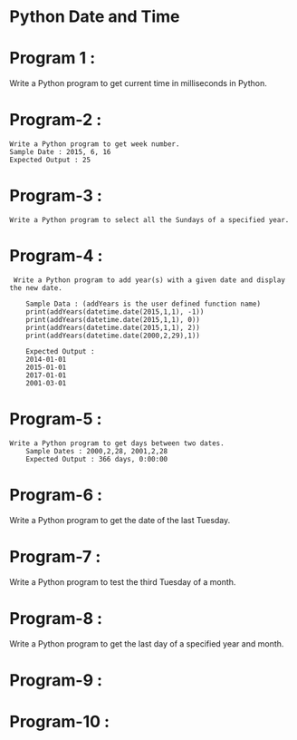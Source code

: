# Python Date and Time

# Program 1 :
   Write a Python program to get current time in milliseconds in Python.

# Program-2 : 
    Write a Python program to get week number. 
    Sample Date : 2015, 6, 16
    Expected Output : 25

# Program-3 :
    Write a Python program to select all the Sundays of a specified year.

# Program-4 :
     Write a Python program to add year(s) with a given date and display the new date. 

        Sample Data : (addYears is the user defined function name)
        print(addYears(datetime.date(2015,1,1), -1))
        print(addYears(datetime.date(2015,1,1), 0))
        print(addYears(datetime.date(2015,1,1), 2))
        print(addYears(datetime.date(2000,2,29),1))

        Expected Output :
        2014-01-01
        2015-01-01
        2017-01-01
        2001-03-01

# Program-5 :  
    Write a Python program to get days between two dates. 
        Sample Dates : 2000,2,28, 2001,2,28
        Expected Output : 366 days, 0:00:00

# Program-6 : 
   Write a Python program to get the date of the last Tuesday.


# Program-7 :
   Write a Python program to test the third Tuesday of a month.

# Program-8 :
   Write a Python program to get the last day of a specified year and month.

# Program-9 :
   

# Program-10 :
   
